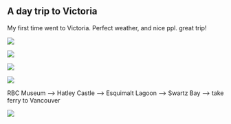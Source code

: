 ## A day trip to Victoria

My first time went to Victoria. Perfect weather, and nice ppl. great trip! 

<p><img src="https://user-images.githubusercontent.com/79688638/199356656-6a18fdc6-6ce7-4117-af26-fda15c52f258.jpg"> <p>



<p><img src="https://user-images.githubusercontent.com/79688638/199356714-51e98599-fc6f-47df-b03b-a02bc6c0e70f.jpg"> <p>
  
  
<p><img src="https://user-images.githubusercontent.com/79688638/199356774-8d41d26b-0e62-42e9-b55e-1ceb5af58461.jpg"> <p>
  
  
<p><img src="https://user-images.githubusercontent.com/79688638/199356804-4708ffa2-217b-4310-b8f8-0ab7b7f49c70.jpg"> <p>
  
  



  <p>RBC Museum --> Hatley Castle --> Esquimalt Lagoon --> Swartz Bay --> take ferry to Vancouver  <p>
  
  <p><img src="https://user-images.githubusercontent.com/79688638/199356821-cb001796-9279-49e8-9637-27db20068825.jpg"> <p>
